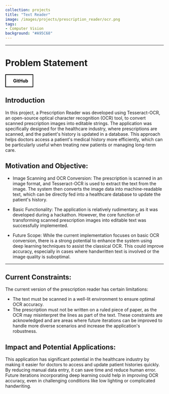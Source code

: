 ```yaml
---
collection: projects
title: "Text Reader"
image: /images/projects/prescription_reader/ocr.png
tags: 
- Computer Vision
background: "#A95C68" 
---
```

<style>
    .image-container {
      text-align: center;
    }
    .responsive-image {
      width: 500px; /* Set the desired width */
      height: auto; /* Maintain aspect ratio */
    }
    .button-container {
    width: 100%;
    display: flex;
    justify-content: left;
    }

    .button-group {
        display: flex;
        gap: 15px; /* Space between buttons */
        align-items: center;
    }

    .icon-button {
        display: flex;
        align-items: center;
        justify-content: center;
        padding: 10px 15px;
        border: 2px solid black;
        background-color: white;
        color: black;
        font-weight: bold;
        cursor: pointer;
        transition: all 0.3s ease;
        text-decoration: none !important;
    }

    .icon-button i {
        margin-right: 8px;
        font-size: 20px;
    }

    .icon-button:hover {
        background-color: black;
        color: white;
    }
</style>

<!-- <div class="button-container">
    <div class="button-group">
        <a href="https://github.com/FarStryke21/MAPF" class="icon-button github-button">
            <i class="fab fa-github"></i>
            <span>GitHub</span>
        </a>
        <a href="/files/16745_tyagi_gite_kokil_chulawala.pdf" class="icon-button github-button">
            <i class="fas fa-file-alt"></i>
            <span>Article</span>
        </a>
    </div>
</div> -->

---------------------
# Problem Statement

<div class="button-container">
    <a href="https://github.com/JavalVyas2000/Prescription_reader" class="icon-button arxiv-button">
        <i class="fab fa-github"></i>
        <span>GitHub</span>
    </a>
</div>

## Introduction
In this project, a Prescription Reader was developed using Tesseract-OCR, an open-source optical character recognition (OCR) tool, to convert scanned prescription images into editable strings. The application was specifically designed for the healthcare industry, where prescriptions are scanned, and the patient's history is updated in a database. This approach helps doctors access a patient's medical history more efficiently, which can be particularly useful when treating new patients or managing long-term care.

## Motivation and Objective:

- Image Scanning and OCR Conversion:
The prescription is scanned in an image format, and Tesseract-OCR is used to extract the text from the image. The system then converts the image data into machine-readable text, which can be directly fed into a healthcare database to update the patient's history.

- Basic Functionality:
The application is relatively rudimentary, as it was developed during a hackathon. However, the core function of transforming scanned prescription images into editable text was successfully implemented.

- Future Scope:
While the current implementation focuses on basic OCR conversion, there is a strong potential to enhance the system using deep learning techniques to assist the classical OCR. This could improve accuracy, especially in cases where handwritten text is involved or the image quality is suboptimal.


------------------------
## Current Constraints:

The current version of the prescription reader has certain limitations:

- The text must be scanned in a well-lit environment to ensure optimal OCR accuracy.
- The prescription must not be written on a ruled piece of paper, as the OCR may misinterpret the lines as part of the text.
These constraints are acknowledged and are areas where future iterations can be improved to handle more diverse scenarios and increase the application's robustness.

## Impact and Potential Applications:

This application has significant potential in the healthcare industry by making it easier for doctors to access and update patient histories quickly. By reducing manual data entry, it can save time and reduce human error. Future iterations incorporating deep learning could help in improving OCR accuracy, even in challenging conditions like low lighting or complicated handwriting.


